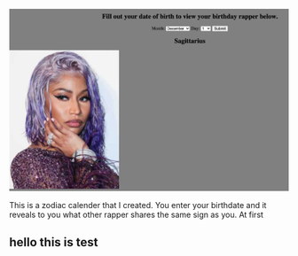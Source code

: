 ![alt text](https://raw.githubusercontent.com/Onebestever/Onebestever/main/images/Screen%20Shot%202021-09-15%20at%206.48.36%20AM.png)

This is a zodiac calender that I created. You enter your birthdate and it reveals to you what other rapper shares the same sign as you. At first 


<h2>hello this is test </h2>




